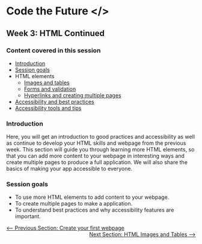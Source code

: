 # Code the Future </>

## Week 3: HTML Continued

### Content covered in this session
 - [Introduction](#Introduction)
 - [Session goals](#Session-goals)
 - HTML elements
    - [Images and tables](html_cont_section_01.md)
    - [Forms and validation](html_cont_section_02.md)
    - [Hyperlinks and creating multiple pages](html_cont_section_03.md)
 - [Accessibility and best practices](html_cont_section_00-1.md)
 - [Accessibility tools and tips](html_cont_section_00-2.md)

### Introduction
Here, you will get an introduction to good practices and accessibility as well as 
continue to develop your HTML skills and webpage from the previous week. 
This section will guide you through learning more HTML elements, so that you can add 
more content to your webpage in interesting ways and create multiple pages to produce 
a full application. We will also share the basics of making your app accessible to everyone.

### Session goals
 - To use more HTML elements to add content to your webpage.
 - To create multiple pages to make a application.
 - To understand best practices and why accessibility features are important.


<div style="width: 100%">
<a href='../week-2/create_webpage.md'><-- Previous Section: Create your first webpage</a>
<div align="right"><a href='html_images_tables.md'>Next Section: HTML Images and Tables --></a></div>
</div>